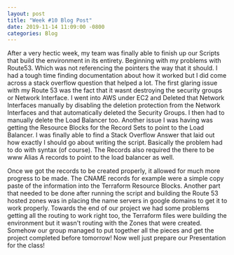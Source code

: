 ```yaml
---
layout: post
title: "Week #10 Blog Post"
date: 2019-11-14 11:09:00 -0800
categories: Blog
---
```


After a very hectic week, my team was finally able to finish up our Scripts that build the environment in its entirety. Beginning with my problems with Route53. Which was not referencing the pointers the way that it should. I had a tough time finding documentation about how it worked but I did come across a stack overflow question that helped a lot. The first glaring issue with my Route 53 was the fact that it wasnt destroying the security groups or Network Interface. I went into AWS under EC2 and Deleted that Network Interfaces manually by disabling the deletion protection from the Network Interfaces and that automatically deleted the Security Groups. I then had to manually delete the Load Balancer too. Another issue I was having was getting the Resource Blocks for the Record Sets to point to the Load Balancer. I was finally able to find a Stack Overflow Answer that laid out how exactly I should go about writing the script. Basically the problem had to do with syntax (of course). The Records also required the there to be www Alias A records to point to the load balancer as well.

Once we got the records to be created properly, it allowed for much more progress to be made. The CNAME records for example were a simple copy paste of the information into the Terraform Resource Blocks. Another part that needed to be done after running the script and building the Route 53 hosted zones was in placing the name servers in google domains to get it to work properly. Towards the end of our project we had some problems getting all the routing to work right too, the Terraform files were building the environment but it wasn't routing with the Zones that were created. Somehow our group managed to put together all the pieces and get the project completed before tomorrow! Now well just prepare our Presentation for the class!
